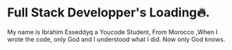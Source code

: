 
# Full Stack Developper's Loading🔥.

My name is Ibrahim Esseddyq a Youcode Student,
From Morocco ,When I wrote the code, only God and I understood what I did. Now only God knows. 

